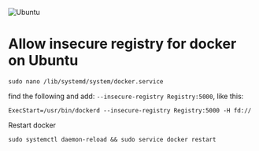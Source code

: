 ![Ubuntu](https://github.com/jenac/kb/blob/master/images.png?raw=true)

# Allow insecure registry for docker on Ubuntu


```
sudo nano /lib/systemd/system/docker.service
```
find the following and add:
`--insecure-registry Registry:5000`, like this:
```
ExecStart=/usr/bin/dockerd --insecure-registry Registry:5000 -H fd://
```
Restart docker
```
sudo systemctl daemon-reload && sudo service docker restart
```
